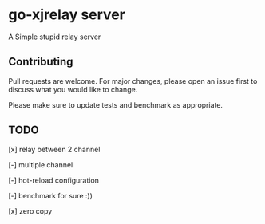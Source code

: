 # go-xjrelay server

A Simple stupid relay server

## Contributing

Pull requests are welcome. For major changes, please open an issue first
to discuss what you would like to change.

Please make sure to update tests and benchmark as appropriate.

## TODO
[x] relay between 2 channel 

[-] multiple channel

[-] hot-reload configuration

[-] benchmark for sure :))

[x] zero copy
